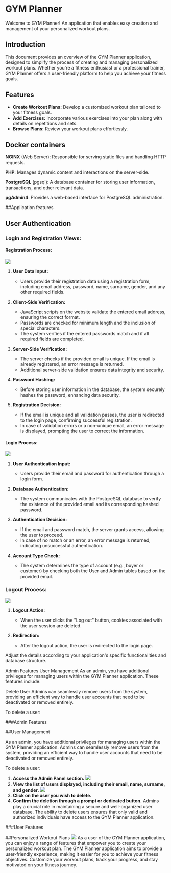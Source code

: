 # GYM Planner
Welcome to GYM Planner! An application that enables easy creation and management of your personalized workout plans.

## Introduction
This document provides an overview of the GYM Planner application, designed to simplify the process of creating and managing personalized workout plans. Whether you're a fitness enthusiast or a professional trainer, GYM Planner offers a user-friendly platform to help you achieve your fitness goals.

## Features

- **Create Workout Plans:** Develop a customized workout plan tailored to your fitness goals.
- **Add Exercises:** Incorporate various exercises into your plan along with details on repetitions and sets.
- **Browse Plans:** Review your workout plans effortlessly.

## Docker containers

**NGINX** (Web Server):
Responsible for serving static files and handling HTTP requests.

**PHP**:
Manages dynamic content and interactions on the server-side.

**PostgreSQL** (pgsql):
A database container for storing user information, transactions, and other relevant data.

**pgAdmin4**:
Provides a web-based interface for PostgreSQL administration.

##Application features

## User Authentication

### Login and Registration Views:

#### Registration Process:
![](./screenshots/register.png)

1. **User Data Input:**
   - Users provide their registration data using a registration form, including email address, password, name, surname, gender, and any other required fields.

2. **Client-Side Verification:**
   - JavaScript scripts on the website validate the entered email address, ensuring the correct format.
   - Passwords are checked for minimum length and the inclusion of special characters.
   - The system verifies if the entered passwords match and if all required fields are completed.

3. **Server-Side Verification:**
   - The server checks if the provided email is unique. If the email is already registered, an error message is returned.
   - Additional server-side validation ensures data integrity and security.

4. **Password Hashing:**
   - Before storing user information in the database, the system securely hashes the password, enhancing data security.

5. **Registration Decision:**
   - If the email is unique and all validation passes, the user is redirected to the login page, confirming successful registration.
   - In case of validation errors or a non-unique email, an error message is displayed, prompting the user to correct the information.

#### Login Process:

![](./screenshots/login.png)

1. **User Authentication Input:**
   - Users provide their email and password for authentication through a login form.

2. **Database Authentication:**
   - The system communicates with the PostgreSQL database to verify the existence of the provided email and its corresponding hashed password.

3. **Authentication Decision:**
   - If the email and password match, the server grants access, allowing the user to proceed.
   - In case of no match or an error, an error message is returned, indicating unsuccessful authentication.

4. **Account Type Check:**
   - The system determines the type of account (e.g., buyer or customer) by checking both the User and Admin tables based on the provided email.

### Logout Process:

![](./screenshots/logout.png)

1. **Logout Action:**
   - When the user clicks the "Log out" button, cookies associated with the user session are deleted.

2. **Redirection:**
   - After the logout action, the user is redirected to the login page.

Adjust the details according to your application's specific functionalities and database structure.

Admin Features
User Management
As an admin, you have additional privileges for managing users within the GYM Planner application. These features include:

Delete User
Admins can seamlessly remove users from the system, providing an efficient way to handle user accounts that need to be deactivated or removed entirely.

To delete a user:

###Admin Features

##User Management

As an admin, you have additional privileges for managing users within the GYM Planner application.
Admins can seamlessly remove users from the system, providing an efficient way to handle user accounts that need to be deactivated or removed entirely.

To delete a user:

1. **Access the Admin Panel section.**
   ![](./screenshots/admin_profile.png)
3. **View the list of users displayed, including their email, name, surname, and gender.**
   ![](./screenshots/admin_panel.png)
5. **Click on the user you wish to delete.**
6. **Confirm the deletion through a prompt or dedicated button.**
Admins play a crucial role in maintaining a secure and well-organized user database. The ability to delete users ensures that only valid and authorized individuals have access to the GYM Planner application.

###User Features

##Personalized Workout Plans
![](./screenshots/main.png)
As a user of the GYM Planner application, you can enjoy a range of features that empower you to create your personalized workout plan. The GYM Planner application aims to provide a user-friendly experience, making it easier for you to achieve your fitness objectives. Customize your workout plans, track your progress, and stay motivated on your fitness journey.

